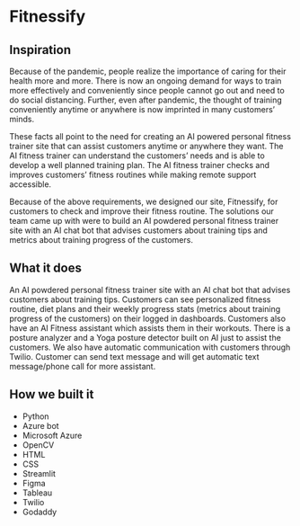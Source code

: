 # Fitnessify 

## Inspiration
Because of the pandemic, people realize the importance of caring for their health more and more. There is now an ongoing demand for ways to train more effectively and conveniently since people cannot go out and need to do social distancing. Further, even after pandemic, the thought of training conveniently anytime or anywhere is now imprinted in many customers’ minds. 

These facts all point to the need for creating an AI powered personal fitness trainer site that can assist customers anytime or anywhere they want. The AI fitness trainer can  understand the customers’ needs  and is able to develop a well planned training plan. The AI fitness trainer checks and improves customers’ fitness routines while making remote support accessible. 

Because of the above requirements, we designed our site, Fitnessify, for customers to check and improve their fitness routine. The solutions our team came up with were to build an AI powdered personal fitness trainer site with an AI chat bot that advises customers about training tips and metrics about training progress of the customers. 

## What it does
An AI powdered personal fitness trainer site with an AI chat bot that advises customers about training tips. Customers can see personalized fitness routine, diet plans and their weekly progress stats (metrics about training progress of the customers) on their logged in dashboards. Customers also have an AI Fitness assistant which assists them in their workouts. There is a posture analyzer and a Yoga posture detector built on AI just to assist the customers. We also have automatic communication with customers through Twilio. Customer can send text message and will get automatic text message/phone call for more assistant. 

## How we built it
- Python
- Azure bot
- Microsoft Azure
- OpenCV
- HTML
- CSS
- Streamlit
- Figma
- Tableau
- Twilio 
- Godaddy

